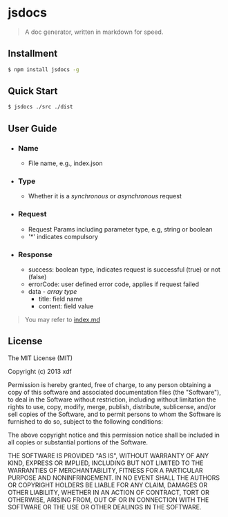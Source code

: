 jsdocs
===

> A doc generator, written in markdown for speed.

## Installment

```bash
$ npm install jsdocs -g
```

## Quick Start

```bash
$ jsdocs ./src ./dist
```

##  User Guide
* ### Name
	* File name, e.g., index.json

* ### Type
	* Whether it is a *synchronous* or *asynchronous* request

* ### Request
	* Request Params including parameter type, e.g, string or boolean
	* '*' indicates compulsory

* ### Response
	* success: boolean type, indicates request is successful (true) or not (false)
	* errorCode: user defined error code, applies if request failed
	* data - *array type*
		* title: field name
		* content: field value


> You may refer to [index.md](https://raw.githubusercontent.com/xudafeng/jsdocs/master/benchmark/src/index.md)

## License

The MIT License (MIT)

Copyright (c) 2013 xdf

Permission is hereby granted, free of charge, to any person obtaining a copy of
this software and associated documentation files (the "Software"), to deal in
the Software without restriction, including without limitation the rights to
use, copy, modify, merge, publish, distribute, sublicense, and/or sell copies of
the Software, and to permit persons to whom the Software is furnished to do so,
subject to the following conditions:

The above copyright notice and this permission notice shall be included in all
copies or substantial portions of the Software.

THE SOFTWARE IS PROVIDED "AS IS", WITHOUT WARRANTY OF ANY KIND, EXPRESS OR
IMPLIED, INCLUDING BUT NOT LIMITED TO THE WARRANTIES OF MERCHANTABILITY, FITNESS
FOR A PARTICULAR PURPOSE AND NONINFRINGEMENT. IN NO EVENT SHALL THE AUTHORS OR
COPYRIGHT HOLDERS BE LIABLE FOR ANY CLAIM, DAMAGES OR OTHER LIABILITY, WHETHER
IN AN ACTION OF CONTRACT, TORT OR OTHERWISE, ARISING FROM, OUT OF OR IN
CONNECTION WITH THE SOFTWARE OR THE USE OR OTHER DEALINGS IN THE SOFTWARE.
